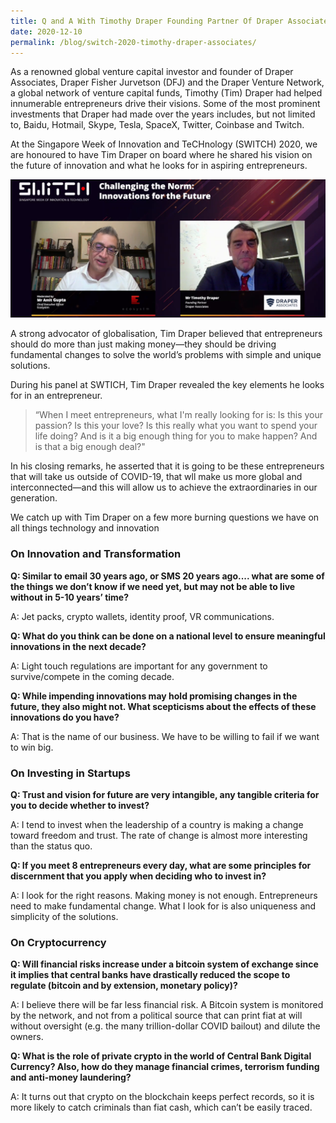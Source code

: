 ```yaml
---
title: Q and A With Timothy Draper Founding Partner Of Draper Associates
date: 2020-12-10
permalink: /blog/switch-2020-timothy-draper-associates/
---
```



As a renowned global venture capital investor and founder of Draper Associates, Draper Fisher Jurvetson (DFJ) and the Draper Venture Network, a global network of venture capital funds, Timothy (Tim) Draper had helped innumerable entrepreneurs drive their visions. Some of the most prominent investments that Draper had made over the years includes, but not limited to, Baidu, Hotmail, Skype, Tesla, SpaceX, Twitter, Coinbase and Twitch.

At the Singapore Week of Innovation and TeCHnology (SWITCH) 2020, we are honoured to have Tim Draper on board where he shared his vision on the future of innovation and what he looks for in aspiring entrepreneurs.

![](/images/switch_2020-tim_draper_qna.png)

A strong advocator of globalisation, Tim Draper believed that entrepreneurs should do more than just making money—they should be driving fundamental changes to solve the world’s problems with simple and unique solutions.

During his panel at SWTICH, Tim Draper revealed the key elements he looks for in an entrepreneur.

> “When I meet entrepreneurs, what I'm really looking for is: Is this your passion? Is this your love? Is this really what you want to spend your life doing? And is it a big enough thing for you to make happen? And is that a big enough deal?"

In his closing remarks, he asserted that it is going to be these entrepreneurs that will take us outside of COVID-19, that wll make us more global and interconnected—and this will allow us to achieve the extraordinaries in our generation.

We catch up with Tim Draper on a few more burning questions we have on all things technology and innovation

### On Innovation and Transformation

**Q: Similar to email 30 years ago, or SMS 20 years ago.... what are some of the things we don’t know if we need yet, but may not be able to live without in 5-10 years’ time?**

A: Jet packs, crypto wallets, identity proof, VR communications.

**Q: What do you think can be done on a national level to ensure meaningful innovations in the next decade?**

A: Light touch regulations are important for any government to survive/compete in the coming decade.

**Q: While impending innovations may hold promising changes in the future, they also might not. What scepticisms about the effects of these innovations do you have?**

A: That is the name of our business. We have to be willing to fail if we want to win big.

### On Investing in Startups

**Q: Trust and vision for future are very intangible, any tangible criteria for you to decide whether to invest?**

A: I tend to invest when the leadership of a country is making a change toward freedom and trust. The rate of change is almost more interesting than the status quo.

**Q: If you meet 8 entrepreneurs every day, what are some principles for discernment that you apply when deciding who to invest in?**

A: I look for the right reasons. Making money is not enough. Entrepreneurs need to make fundamental change. What I look for is also uniqueness and simplicity of the solutions.

### On Cryptocurrency

**Q: Will financial risks increase under a bitcoin system of exchange since it implies that central banks have drastically reduced the scope to regulate (bitcoin and by extension, monetary policy)?**

A: I believe there will be far less financial risk. A Bitcoin system is monitored by the network, and not from a political source that can print fiat at will without oversight (e.g. the many trillion-dollar COVID bailout) and dilute the owners.

**Q: What is the role of private crypto in the world of Central Bank Digital Currency? Also, how do they manage financial crimes, terrorism funding and anti-money laundering?**

A: It turns out that crypto on the blockchain keeps perfect records, so it is more likely to catch criminals than fiat cash, which can’t be easily traced.